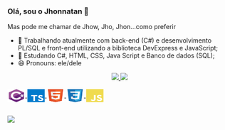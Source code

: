 ### Olá, sou o Jhonnatan 👋 
Mas pode me chamar de Jhow, Jho, Jhon...como preferir 

- 🔭 Trabalhando atualmente com back-end (C#) e desenvolvimento PL/SQL e front-end utilizando a biblioteca DevExpress e JavaScript;
- 🌱 Estudando C#, HTML, CSS, Java Script e Banco de dados (SQL);
- 😄 Pronouns: ele/dele

<div align="center">
  <a href="https://github.com/JHOSTS">
  <img height="180em" src="https://github-readme-stats.vercel.app/api?username=JHOSTS&show_icons=true&theme=tokyonight&include_all_commits=true&count_private=true"/>
  <img height="180em" src="https://github-readme-stats.vercel.app/api/top-langs/?username=JHOSTS&layout=compact&langs_count=7&theme=tokyonight"/>
    
</div>
  <div style="display: inline_block"><br>
  <img align="center" alt="Jho-Csharp" height="30" width="40" src="https://raw.githubusercontent.com/devicons/devicon/master/icons/csharp/csharp-original.svg">
  <img align="center" alt="Jho-C" height="30" width="40" src="https://raw.githubusercontent.com/devicons/devicon/master/icons/typescript/typescript-plain.svg">
  <img align="center" alt="Jho-HTML" height="30" width="40" src="https://raw.githubusercontent.com/devicons/devicon/master/icons/html5/html5-original.svg">
  <img align="center" alt="Jho-CSS" height="30" width="40" src="https://raw.githubusercontent.com/devicons/devicon/master/icons/css3/css3-original.svg">
   <img align="center" alt="Jho-Js" height="30" width="40" src="https://raw.githubusercontent.com/devicons/devicon/master/icons/javascript/javascript-plain.svg">       
</div>
  
  ##
  
<div
<a href="https://www.linkedin.com/in/jhosts/" target="_blank"><img src="https://img.shields.io/badge/LinkedIn-0077B5?style=for-the-badge&logo=linkedin&logoColor=white"></a> 
</div> 
